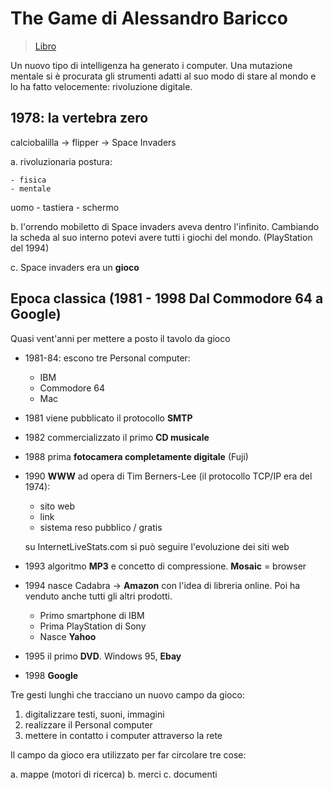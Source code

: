 # The Game di Alessandro Baricco

>[Libro](https://www.goodreads.com/book/show/42098125-the-game)

Un nuovo tipo di intelligenza ha generato i computer. Una mutazione mentale si è procurata gli strumenti adatti al suo modo di stare al mondo e lo ha fatto velocemente: rivoluzione digitale.

## 1978: la vertebra zero

calciobalilla -> flipper -> Space Invaders

a. rivoluzionaria postura:

    - fisica
    - mentale

uomo - tastiera - schermo

b. l'orrendo mobiletto di Space invaders aveva dentro l'infinito. Cambiando la scheda al suo interno potevi avere tutti i giochi del mondo. (PlayStation del 1994)

c. Space invaders era un **gioco**

## Epoca classica (1981 - 1998 Dal Commodore 64 a Google)
Quasi vent'anni per mettere a posto il tavolo da gioco

- 1981-84: escono tre Personal computer:
    - IBM
    - Commodore 64
    - Mac


- 1981 viene pubblicato il protocollo **SMTP**
- 1982 commercializzato il primo **CD musicale**
- 1988 prima **fotocamera completamente digitale** (Fuji)
- 1990 **WWW** ad opera di Tim Berners-Lee (il protocollo TCP/IP era del 1974):
    - sito web
    - link
    - sistema reso pubblico / gratis

    su InternetLiveStats.com si può seguire l'evoluzione dei siti web

- 1993 algoritmo **MP3** e concetto di compressione. **Mosaic** = browser
- 1994 nasce Cadabra -> **Amazon** con l'idea di libreria online. Poi ha venduto anche tutti gli altri prodotti.
    - Primo smartphone di IBM
    - Prima PlayStation di Sony
    - Nasce **Yahoo**

- 1995 il primo **DVD**. Windows 95, **Ebay**
- 1998 **Google**

Tre gesti lunghi che tracciano un nuovo campo da gioco:
1. digitalizzare testi, suoni, immagini
2. realizzare il Personal computer
3. mettere in contatto i computer attraverso la rete

Il campo da gioco era utilizzato per far circolare tre cose:

a. mappe (motori di ricerca)
b. merci
c. documenti



